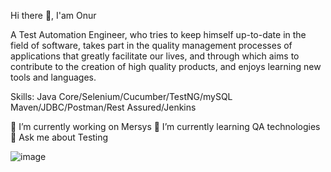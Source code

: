 Hi there 👋, I'am Onur

A Test Automation Engineer, who tries to keep himself up-to-date in the field of software, takes part in the quality management processes of applications that greatly facilitate our lives, and through which aims to contribute to the creation of high quality products, and enjoys learning new tools and languages.

Skills: Java Core/Selenium/Cucumber/TestNG/mySQL Maven/JDBC/Postman/Rest Assured/Jenkins

🔭 I’m currently working on Mersys
🌱 I’m currently learning QA technologies
💬 Ask me about Testing











![image](https://user-images.githubusercontent.com/108151328/196037423-8b7fac7a-2bbe-4ef0-83bb-8b8be668d279.png)




